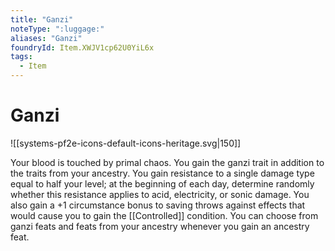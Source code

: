 ```yaml
---
title: "Ganzi"
noteType: ":luggage:"
aliases: "Ganzi"
foundryId: Item.XWJV1cp62U0YiL6x
tags:
  - Item
---
```


# Ganzi
![[systems-pf2e-icons-default-icons-heritage.svg|150]]

Your blood is touched by primal chaos. You gain the ganzi trait in addition to the traits from your ancestry. You gain resistance to a single damage type equal to half your level; at the beginning of each day, determine randomly whether this resistance applies to acid, electricity, or sonic damage. You also gain a +1 circumstance bonus to saving throws against effects that would cause you to gain the [[Controlled]] condition. You can choose from ganzi feats and feats from your ancestry whenever you gain an ancestry feat.
